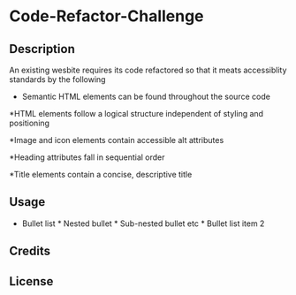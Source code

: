 # Code-Refactor-Challenge
## Description 
An existing wesbite requires  its code refactored so that it meats accessiblity standards by the following 
* Semantic HTML elements can be found throughout the source code

*HTML elements follow a logical structure independent of styling and positioning

*Image and icon elements contain accessible alt attributes

*Heading attributes fall in sequential order

*Title elements contain a concise, descriptive title

## Usage

* Bullet list
              * Nested bullet
                  * Sub-nested bullet etc
          * Bullet list item 2

## Credits
## License
